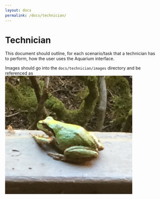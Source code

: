 ```yaml
---
layout: docs
permalink: /docs/technician/
---
```

# Technician

This document should outline, for each scenario/task that a technician has to perform, how the user uses the Aquarium interface.

Images should go into the `docs/technician/images` directory and be referenced as
![The Aquarium Technician View](images/technician_view.jpg "The planner tab")